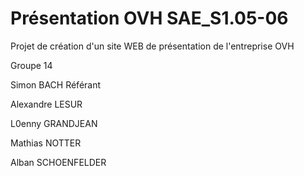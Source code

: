 # Présentation OVH SAE_S1.05-06
Projet de création d'un site WEB de présentation de l'entreprise OVH

Groupe 14

Simon BACH Référant

Alexandre LESUR

L0enny GRANDJEAN

Mathias NOTTER

Alban SCHOENFELDER
